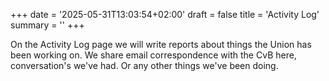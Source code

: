 +++
date = '2025-05-31T13:03:54+02:00'
draft = false
title = 'Activity Log'
summary = ''
+++

On the Activity Log page we will write reports about things the Union has been working on. We share email correspondence with the CvB here, conversation's we've had. Or any other things we've been doing. 

